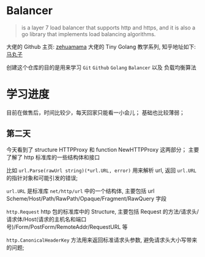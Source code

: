 # Balancer

>is a layer 7 load balancer that supports http and https, and it is also a go library that implements load balancing algorithms.

大佬的 Github 主页: [zehuamama](https://github.com/zehuamama/) 大佬的 Tiny Golang 教学系列, 知乎地址如下:
[马丸子](https://www.zhihu.com/people/ao-sha-xi-pan-37)

创建这个仓库的目的是用来学习 `Git` `Github` `Golang` `Balancer` 以及 负载均衡算法


# 学习进度
目前在做售后，时间比较少，每天回家只能看一小会儿；
基础也比较薄弱；

## 第二天
今天看到了 structure HTTPProxy 和 function NewHTTPProxy 这两部分；
主要了解了 http 标准库的一些结构体和接口

比如
`url.Parse(rawUrl string)(*url.URL, error)` 用来解析 url, 返回 `url.URL` 的指针对象和可能引发的错误;

`url.URL` 是标准库 `net/http/url` 中的一个结构体, 主要包括 url Scheme/Host/Path/RawPath/Opaque/Fragment/RawQuery 字段

`http.Request` http 包的标准库中的 Structure, 主要包括 Request 的方法/请求头/请求体/Host(请求的主机名和端口号)/Form/PostForm/RemoteAddr/RequestURL 等

`http.CanonicalHeaderKey` 方法用来返回标准请求头参数, 避免请求头大小写带来的问题;

